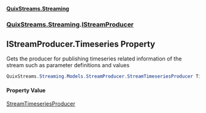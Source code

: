 #### [QuixStreams.Streaming](index.md 'index')
### [QuixStreams.Streaming](QuixStreams.Streaming.md 'QuixStreams.Streaming').[IStreamProducer](IStreamProducer.md 'QuixStreams.Streaming.IStreamProducer')

## IStreamProducer.Timeseries Property

Gets the producer for publishing timeseries related information of the stream such as parameter definitions and values

```csharp
QuixStreams.Streaming.Models.StreamProducer.StreamTimeseriesProducer Timeseries { get; }
```

#### Property Value
[StreamTimeseriesProducer](StreamTimeseriesProducer.md 'QuixStreams.Streaming.Models.StreamProducer.StreamTimeseriesProducer')